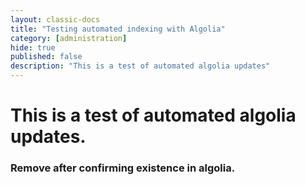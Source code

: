 ```yaml
---
layout: classic-docs
title: "Testing automated indexing with Algolia"
category: [administration]
hide: true
published: false
description: "This is a test of automated algolia updates"
---
```

<h1>This is a test of automated algolia updates.</h1>
<h3>Remove after confirming existence in algolia.</h3>